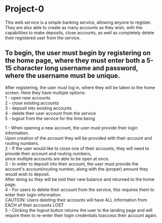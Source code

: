 # Project-0
This web service is a simple banking service, allowing anyone to register. They are also able to create as many accounts as they wish, with the capabilities to make deposits, close accounts, as well as completely delete their registered user from the service.

To begin, the user must begin by registering on the home page, where they must enter both a 5-15 character long username and password, where the username must be unique.
---------------------------------------------------------------------------------------------------------------------
After registering, the user must log in, where they will be taken to the home screen. Here they have multiple options:  
1 - open new accounts  
2 - close existing accounts  
3 - deposit into existing accounts  
4 - delete their user account from the service  
5 - logout from the service for the time being  

1 - When opening a new account, the user must provide their login information.   
    Upon creation of the account they will be provided with their account and routing numbers.  
2 - If the user would like to close one of their accounts, they will need to provide their account and routing numbers,  
    since multiple accounts are able to be open at once.  
3 - In order to deposit into their account, the user must provide the account's account/routing number, along with the (proper) amount they would wish to deposit.   
    After doing so they will be told their new balance and returned to the home page.  
4 - For users to delete their account from the service, this requires them to enter their login information.  
    CAUTION: Users deleting their accounts will have ALL information from EACH of their accounts LOST  
5 - Clicking the logout button returns the user to the landing page and will require them to re-enter their login credentials toaccess their account again.  

